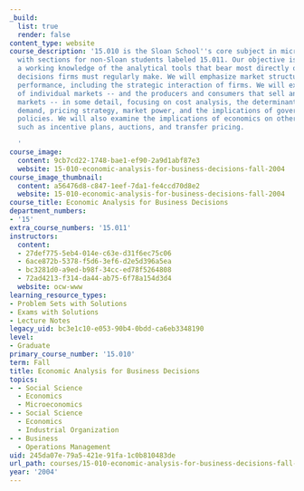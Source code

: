 ```yaml
---
_build:
  list: true
  render: false
content_type: website
course_description: '15.010 is the Sloan School''s core subject in microeconomics,
  with sections for non-Sloan students labeled 15.011. Our objective is to give you
  a working knowledge of the analytical tools that bear most directly on the economic
  decisions firms must regularly make. We will emphasize market structure and industrial
  performance, including the strategic interaction of firms. We will examine the behavior
  of individual markets -- and the producers and consumers that sell and buy in those
  markets -- in some detail, focusing on cost analysis, the determinants of market
  demand, pricing strategy, market power, and the implications of government regulatory
  policies. We will also examine the implications of economics on other business practices,
  such as incentive plans, auctions, and transfer pricing.

  '
course_image:
  content: 9cb7cd22-1748-bae1-ef90-2a9d1abf87e3
  website: 15-010-economic-analysis-for-business-decisions-fall-2004
course_image_thumbnail:
  content: a56476d8-c847-1eef-7da1-fe4ccd70d8e2
  website: 15-010-economic-analysis-for-business-decisions-fall-2004
course_title: Economic Analysis for Business Decisions
department_numbers:
- '15'
extra_course_numbers: '15.011'
instructors:
  content:
  - 27def775-5eb4-014e-c63e-d31f6ec75c06
  - 6ace872b-5378-f5d6-3ef6-d2e5d396a5ea
  - bc3281d0-a9ed-b98f-34cc-ed78f5264808
  - 72ad4213-f314-da44-ab75-6f78a154d3d4
  website: ocw-www
learning_resource_types:
- Problem Sets with Solutions
- Exams with Solutions
- Lecture Notes
legacy_uid: bc3e1c10-e053-90b4-0bdd-ca6eb3348190
level:
- Graduate
primary_course_number: '15.010'
term: Fall
title: Economic Analysis for Business Decisions
topics:
- - Social Science
  - Economics
  - Microeconomics
- - Social Science
  - Economics
  - Industrial Organization
- - Business
  - Operations Management
uid: 245da07e-79a5-421e-91fa-1c0b810483de
url_path: courses/15-010-economic-analysis-for-business-decisions-fall-2004
year: '2004'
---
```

